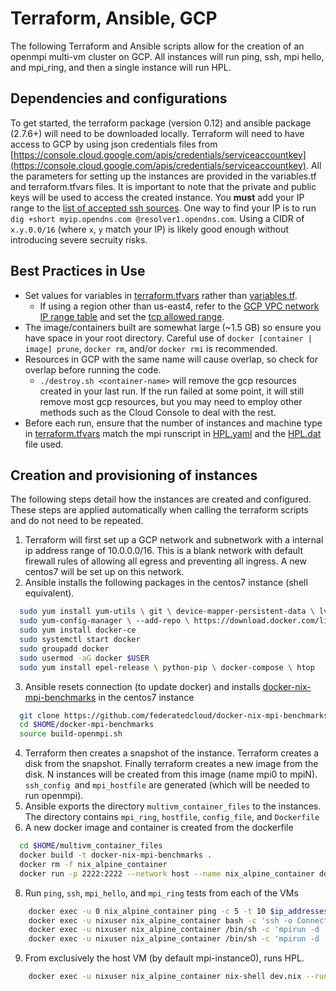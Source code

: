 #  Terraform, Ansible, GCP
The following Terraform and Ansible scripts allow for the creation of an openmpi multi-vm cluster on GCP. All instances will run ping, ssh, mpi hello, and mpi_ring, and then a single instance will run HPL.
## Dependencies and configurations
To get started, the terraform package (version 0.12) and ansible package (2.7.6+) will need to be downloaded locally. Terraform will need to have access to GCP by using json credentials files from [https://console.cloud.google.com/apis/credentials/serviceaccountkey](https://console.cloud.google.com/apis/credentials/serviceaccountkey). 
All the parameters for setting up the instances are provided in the variables.tf and terraform.tfvars files. It is important to note that the private and public keys will be used to access the created instance. You **must** add your IP range to the [list of accepted ssh sources](./main.tf#L79). One way to find your IP is to run `dig +short myip.opendns.com @resolver1.opendns.com`. Using a CIDR of `x.y.0.0/16` (where `x`, `y` match your IP) is likely good enough without introducing severe secruity risks.
## Best Practices in Use
 - Set values for variables in [terraform.tfvars](./terraform.tfvars) rather than [variables.tf](./variables.tf).
   - If using a region other than us-east4, refer to the [GCP VPC network IP range table](https://cloud.google.com/vpc/docs/vpc#ip-ranges) and set the [tcp allowed range](https://github.com/federatedcloud/ansible-terraform/blob/aae06e77a58edd59ee5b3fe1b9a4678415b5880b/benchmark/terraform-multivm/main.tf#L91).
 - The image/containers built are somewhat large (~1.5 GB) so ensure you have space in your root directory. Careful use of `docker [container | image] prune`, `docker rm`, and/or `docker rmi` is recommended.
 - Resources in GCP with the same name will cause overlap, so check for overlap before running the code.
   - `./destroy.sh <container-name>` will remove the gcp resources created in your last run. If the run failed at some point, it will still remove most gcp resources, but you may need to employ other methods such as the Cloud Console to deal with the rest.
 - Before each run, ensure that the number of instances and machine type in [terraform.tfvars](./terraform.tfvars) match the mpi runscript in [HPL.yaml](../ansible/HPL.yaml) and the [HPL.dat](../multivm-container-files/HPL.dat) file used.
## Creation and provisioning of instances
The following steps detail how the instances are created and configured. These steps are applied automatically when calling the terraform scripts and do not need to be repeated. 
1. Terraform will first set up a GCP network and subnetwork with a internal ip address range of 10.0.0.0/16. This is a blank network with default firewall rules of allowing all egress and preventing all ingress. A new centos7 will be set up on this network.
2. Ansible installs the following packages in the centos7 instance (shell equivalent).
  ```bash
    sudo yum install yum-utils \ git \ device-mapper-persistent-data \ lvm2
    sudo yum-config-manager \ --add-repo \ https://download.docker.com/linux/centos/docker-ce.repo
    sudo yum install docker-ce
    sudo systemctl start docker
    sudo groupadd docker
    sudo usermod -aG docker $USER
    sudo yum install epel-release \ python-pip \ docker-compose \ htop
  ```
3. Ansible resets connection (to update docker) and installs [docker-nix-mpi-benchmarks](https://github.com/federatedcloud/docker-nix-mpi-benchmarks) in the centos7 instance
  ```bash
    git clone https://github.com/federatedcloud/docker-nix-mpi-benchmarks.git -b dev
    cd $HOME/docker-mpi-benchmarks
    source build-openmpi.sh
  ``` 
4. Terraform then creates a snapshot of the instance. Terraform creates a disk from the snapshot. Finally terraform creates a new image from the disk. N instances will be created from this image (name mpi0 to mpiN). `ssh_config `and `mpi_hostfile` are generated (which will be needed to run openmpi). 
5. Ansible exports the directory `multivm_container_files` to the instances. The directory contains `mpi_ring`, `hostfile`, `config_file`, and `Dockerfile`
6. A new docker image and container is created from the dockerfile
  ```bash
    cd $HOME/multivm_container_files
    docker build -t docker-nix-mpi-benchmarks .
    docker rm -f nix_alpine_container
    docker run -p 2222:2222 --network host --name nix_alpine_container docker-nix-mpi-benchmarks:latest sleep 10000 &
  ```
8. Run `ping`, `ssh`, `mpi_hello`, and `mpi_ring` tests from each of the VMs
```bash
    docker exec -u 0 nix_alpine_container ping -c 5 -t 10 $ip_addresses
    docker exec -u nixuser nix_alpine_container bash -c 'ssh -o ConnectTimeout=10 -i ${HOME}/.ssh/id_rsa $ip_addresses echo && hostname && echo || echo || echo'
    docker exec -u nixuser nix_alpine_container /bin/sh -c 'mpirun -d --hostfile /home/nixuser/mpi_hostfile --mca btl self,tcp --mca btl_tcp_if_include eth0 hostname'
    docker exec -u nixuser nix_alpine_container /bin/sh -c 'mpirun -d --hostfile /home/nixuser/mpi_hostfile --mca btl self,tcp --mca btl_tcp_if_include eth0 /home/nixuser/mpi_ring'
  ```
9. From exclusively the host VM (by default mpi-instance0), runs HPL.
```bash
    docker exec -u nixuser nix_alpine_container nix-shell dev.nix --run 'cd ~; mpirun -np 6 --hostfile mpi_hostfile --bind-to core --map-by ppr:2:node xhpl
```
